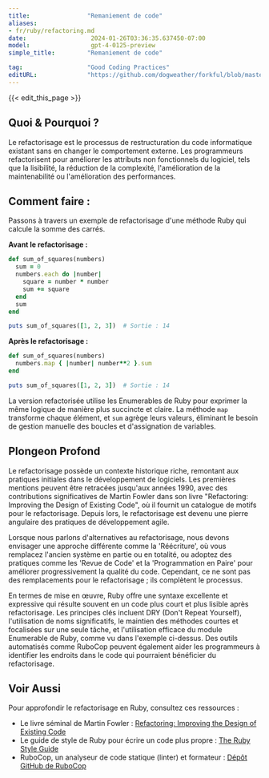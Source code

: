 ```yaml
---
title:                "Remaniement de code"
aliases:
- fr/ruby/refactoring.md
date:                  2024-01-26T03:36:35.637450-07:00
model:                 gpt-4-0125-preview
simple_title:         "Remaniement de code"

tag:                  "Good Coding Practices"
editURL:              "https://github.com/dogweather/forkful/blob/master/content/fr/ruby/refactoring.md"
---
```


{{< edit_this_page >}}

## Quoi & Pourquoi ?

Le refactorisage est le processus de restructuration du code informatique existant sans en changer le comportement externe. Les programmeurs refactorisent pour améliorer les attributs non fonctionnels du logiciel, tels que la lisibilité, la réduction de la complexité, l'amélioration de la maintenabilité ou l'amélioration des performances.

## Comment faire :

Passons à travers un exemple de refactorisage d'une méthode Ruby qui calcule la somme des carrés.

**Avant le refactorisage :**
```ruby
def sum_of_squares(numbers)
  sum = 0
  numbers.each do |number|
    square = number * number
    sum += square
  end
  sum
end

puts sum_of_squares([1, 2, 3])  # Sortie : 14
```

**Après le refactorisage :**
```ruby
def sum_of_squares(numbers)
  numbers.map { |number| number**2 }.sum
end

puts sum_of_squares([1, 2, 3])  # Sortie : 14
```

La version refactorisée utilise les Enumerables de Ruby pour exprimer la même logique de manière plus succincte et claire. La méthode `map` transforme chaque élément, et `sum` agrège leurs valeurs, éliminant le besoin de gestion manuelle des boucles et d'assignation de variables.

## Plongeon Profond

Le refactorisage possède un contexte historique riche, remontant aux pratiques initiales dans le développement de logiciels. Les premières mentions peuvent être retracées jusqu'aux années 1990, avec des contributions significatives de Martin Fowler dans son livre "Refactoring: Improving the Design of Existing Code", où il fournit un catalogue de motifs pour le refactorisage. Depuis lors, le refactorisage est devenu une pierre angulaire des pratiques de développement agile.

Lorsque nous parlons d'alternatives au refactorisage, nous devons envisager une approche différente comme la 'Réécriture', où vous remplacez l'ancien système en partie ou en totalité, ou adoptez des pratiques comme les 'Revue de Code' et la 'Programmation en Paire' pour améliorer progressivement la qualité du code. Cependant, ce ne sont pas des remplacements pour le refactorisage ; ils complètent le processus.

En termes de mise en œuvre, Ruby offre une syntaxe excellente et expressive qui résulte souvent en un code plus court et plus lisible après refactorisage. Les principes clés incluent DRY (Don't Repeat Yourself), l'utilisation de noms significatifs, le maintien des méthodes courtes et focalisées sur une seule tâche, et l'utilisation efficace du module Enumerable de Ruby, comme vu dans l'exemple ci-dessus. Des outils automatisés comme RuboCop peuvent également aider les programmeurs à identifier les endroits dans le code qui pourraient bénéficier du refactorisage.

## Voir Aussi

Pour approfondir le refactorisage en Ruby, consultez ces ressources :

- Le livre séminal de Martin Fowler : [Refactoring: Improving the Design of Existing Code](https://martinfowler.com/books/refactoring.html)
- Le guide de style de Ruby pour écrire un code plus propre : [The Ruby Style Guide](https://rubystyle.guide/)
- RuboCop, un analyseur de code statique (linter) et formateur : [Dépôt GitHub de RuboCop](https://github.com/rubocop/rubocop)
